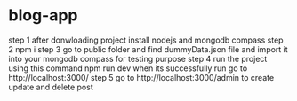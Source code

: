 # blog-app
step 1 
after donwloading project install nodejs and mongodb compass
step 2 
npm i
step 3
go to public folder and find dummyData.json file and import it into your mongodb compass for testing purpose
step 4
run the project using this command  npm run dev when its successfully run go to http://localhost:3000/
step 5 
go to http://localhost:3000/admin to create update and delete post 
